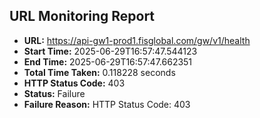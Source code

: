 ## URL Monitoring Report

- **URL:** https://api-gw1-prod1.fisglobal.com/gw/v1/health
- **Start Time:** 2025-06-29T16:57:47.544123
- **End Time:** 2025-06-29T16:57:47.662351
- **Total Time Taken:** 0.118228 seconds
- **HTTP Status Code:** 403
- **Status:** Failure
- **Failure Reason:** HTTP Status Code: 403
